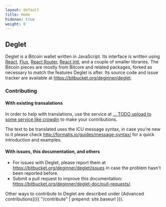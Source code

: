 ```yaml
---
layout: default
title: Home
hidenav: true
weight: 0
---
```



## Deglet

Deglet is a Bitcoin wallet written in JavaScript. Its interface is written
using [React](http://facebook.github.io/react/),
[Flux](https://facebook.github.io/flux/),
[React Router](http://rackt.github.io/react-router/),
[React Intl](http://formatjs.io/react/), and a couple of
smaller libraries. The Bitcoin pieces are mostly from Bitcore and related
packages, forked as necessary to match the features Deglet is after.
Its source code and issue tracker are available at
<https://bitbucket.org/deginner/deglet>.


### Contributing

#### With existing transalations

In order to help with translations, use the service at
[... TODO upload to some service like crowdin](http://example.com>)
to make your contributions.

The text to be translated uses the ICU message syntax, in case you're
new to it please check <http://formatjs.io/guides/message-syntax/>
for a quick introduction and examples.


#### With issues, this documentation, and others

* For issues with Deglet, please report them at
  <https://bitbucket.org/deginner/deglet/issues> in case
  the problem hasn't been reported before.
* Submit a pull request to improve this documentation:
  <https://bitbucket.org/deginner/deglet-doc/pull-requests/>.

Other ways to contribute to Deglet are described under
[Advanced contributions]({{ "/contribute" | prepend: site.baseurl }}).
